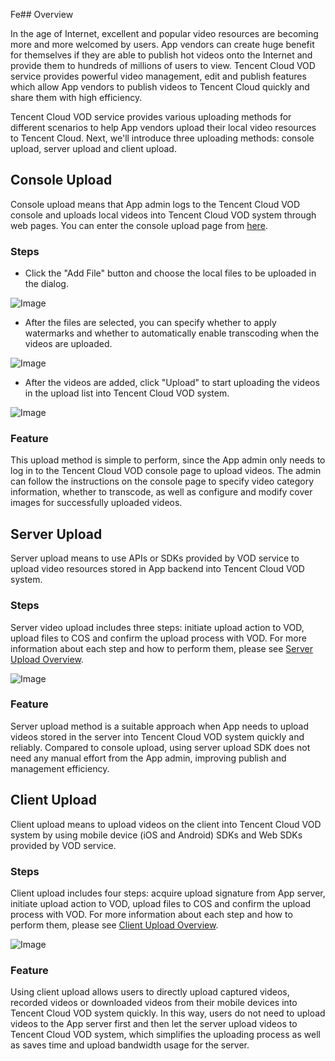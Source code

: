  Fe## Overview

In the age of Internet, excellent and popular video resources are becoming more and more welcomed by users. App vendors can create huge benefit for themselves if they are able to publish hot videos onto the Internet and provide them to hundreds of millions of users to view. Tencent Cloud VOD service provides powerful video management, edit and publish features which allow App vendors to publish videos to Tencent Cloud quickly and share them with high efficiency.

Tencent Cloud VOD service provides various uploading methods for different scenarios to help App vendors upload their local video resources to Tencent Cloud. Next, we'll introduce three uploading methods: console upload, server upload and client upload.

## Console Upload

Console upload means that App admin logs to the Tencent Cloud VOD console and uploads local videos into Tencent Cloud VOD system through web pages. You can enter the console upload page from [here](https://console.qcloud.com/video/webupload).

### Steps

* Click the "Add File" button and choose the local files to be uploaded in the dialog.

![Image](//mc.qcloudimg.com/static/img/67f44639beef13229348205328df0c42/image.png)

* After the files are selected, you can specify whether to apply watermarks and whether to automatically enable transcoding when the videos are uploaded.

![Image](//mc.qcloudimg.com/static/img/287a91c3df1453988c94c24b5d3401cc/image.png)

* After the videos are added, click "Upload" to start uploading the videos in the upload list into Tencent Cloud VOD system.

![Image](//mc.qcloudimg.com/static/img/b70d01343223d4b2baeb1fa0865e6321/image.png)

### Feature

This upload method is simple to perform, since the App admin only needs to log in to the Tencent Cloud VOD console page to upload videos. The admin can follow the instructions on the console page to specify video category information, whether to transcode, as well as configure and modify cover images for successfully uploaded videos.

## Server Upload

Server upload means to use APIs or SDKs provided by VOD service to upload video resources stored in App backend into Tencent Cloud VOD system.

### Steps

Server video upload includes three steps: initiate upload action to VOD, upload files to COS and confirm the upload process with VOD. For more information about each step and how to perform them, please see [Server Upload Overview](/document/product/266/9759).

![Image](//mc.qcloudimg.com/static/img/d751bf5e65346dee3a698f097ac2bfdd/image.png)

### Feature

Server upload method is a suitable approach when App needs to upload videos stored in the server into Tencent Cloud VOD system quickly and reliably. Compared to console upload, using server upload SDK does not need any manual effort from the App admin, improving publish and management efficiency.

## Client Upload

Client upload means to upload videos on the client into Tencent Cloud VOD system by using mobile device (iOS and Android) SDKs and Web SDKs provided by VOD service.

### Steps

Client upload includes four steps: acquire upload signature from App server, initiate upload action to VOD, upload files to COS and confirm the upload process with VOD. For more information about each step and how to perform them, please see [Client Upload Overview](/document/product/266/9219).

![Image](//mc.qcloudimg.com/static/img/1cb47b70ba7ab12ddf161f9576ca6849/image.png)

### Feature

Using client upload allows users to directly upload captured videos, recorded videos or downloaded videos from their mobile devices into Tencent Cloud VOD system quickly. In this way, users do not need to upload videos to the App server first and then let the server upload videos to Tencent Cloud VOD system, which simplifies the uploading process as well as saves time and upload bandwidth usage for the server.
